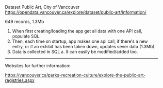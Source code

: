 Dataset
Public Art, City of Vancouver
https://opendata.vancouver.ca/explore/dataset/public-art/information/

649 records, 1.3Mb

1. When first creating/loading the app get all data with one API call, populate SQL.
2. Then, each time on startup, app makes one api call,
   if there's a new entry, or if an exhibit has been taken down, updates sever data (1.3Mb)
3. Data is collected in SQL
   a. It can easily be modified/added too.





--- 

Websites for further information:

https://vancouver.ca/parks-recreation-culture/explore-the-public-art-registries.aspx
